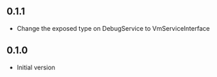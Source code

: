 ## 0.1.1

- Change the exposed type on DebugService to VmServiceInterface

## 0.1.0

- Initial version
